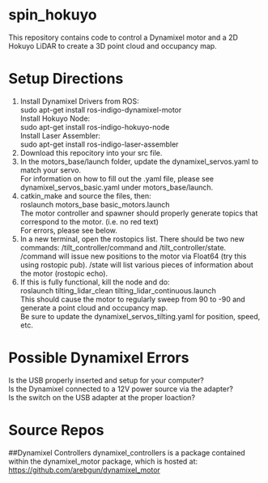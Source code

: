 # spin_hokuyo
This repository contains code to control a Dynamixel motor and a 2D Hokuyo LiDAR to create a 3D point cloud and occupancy map.<br />

# Setup Directions
1. Install Dynamixel Drivers from ROS:<br />
sudo apt-get install ros-indigo-dynamixel-motor<br />
Install Hokuyo Node:<br />
sudo apt-get install ros-indigo-hokuyo-node<br />
Install Laser Assembler:<br />
sudo apt-get install ros-indigo-laser-assembler<br />
2. Download this repocitory into your src file.<br />
3. In the motors_base/launch folder, update the dynamixel_servos.yaml to match your servo.<br />
For information on how to fill out the .yaml file, please see dynamixel_servos_basic.yaml under motors_base/launch.<br />
4. catkin_make and source the files, then:<br />
roslaunch motors_base basic_motors.launch<br />
The motor controller and spawner should properly generate topics that correspond to the motor. (i.e. no red text)<br />
For errors, please see below. <br />
5. In a new terminal, open the rostopics list.  There should be two new commands: /tilt_controller/command and /tilt_controller/state.  /command will issue new positions to the motor via Float64 (try this using rostopic pub).  /state will list various pieces of information about the motor (rostopic echo).<br />
6. If this is fully functional, kill the node and do:<br />
roslaunch tilting_lidar_clean tilting_lidar_continuous.launch<br />
This should cause the motor to regularly sweep from 90 to -90 and generate a point cloud and occupancy map.<br />
Be sure to update the dynamixel_servos_tilting.yaml for position, speed, etc.<br />

# Possible Dynamixel Errors
Is the USB properly inserted and setup for your computer?  
Is the Dynamixel connected to a 12V power source via the adapter?  
Is the switch on the USB adapter at the proper loaction?  

# Source Repos
##Dynamixel Controllers
dynamixel_controllers is a package contained within the dynamixel_motor package, which is hosted at:  
https://github.com/arebgun/dynamixel_motor  
##

